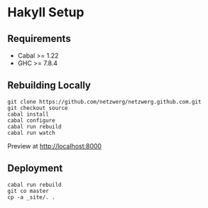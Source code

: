 # Hakyll Setup

## Requirements
* Cabal >= 1.22
* GHC >= 7.8.4

## Rebuilding Locally
```
git clone https://github.com/netzwerg/netzwerg.github.com.git
git checkout source
cabal install
cabal configure
cabal run rebuild
cabal run watch
```
Preview at [http://localhost:8000](http://localhost:8000)

## Deployment

```
cabal run rebuild
git co master
cp -a _site/. .
```